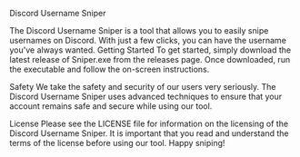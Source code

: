 Discord Username Sniper

The Discord Username Sniper is a tool that allows you to easily snipe usernames on Discord. With just a few clicks, you can have the username you've always wanted.
Getting Started
To get started, simply download the latest release of Sniper.exe from the releases page. Once downloaded, run the executable and follow the on-screen instructions.

Safety
We take the safety and security of our users very seriously. The Discord Username Sniper uses advanced techniques to ensure that your account remains safe and secure while using our tool.

License
Please see the LICENSE file for information on the licensing of the Discord Username Sniper. It is important that you read and understand the terms of the license before using our tool.
Happy sniping!

